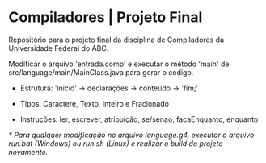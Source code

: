 # Compiladores | Projeto Final

Repositório para o projeto final da disciplina de Compiladores da Universidade Federal do ABC.

Modificar o arquivo 'entrada.comp' e executar o método 'main' de src/language/main/MainClass.java para gerar o código.

* Estrutura: 'inicio' -> declarações -> conteúdo -> 'fim;'

* Tipos: Caractere, Texto, Inteiro e Fracionado

* Instruções: ler, escrever, atribuição, se/senao, facaEnquanto, enquanto

*\* Para qualquer modificação no arquivo language.g4, executar o arquivo run.bat (Windows) ou run.sh (Linux) e realizar o build do projeto novamente.*
